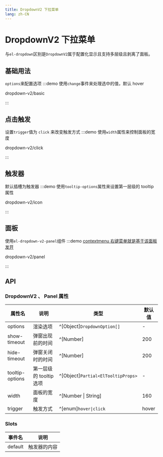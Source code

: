 ```yaml
---
title: DropdownV2 下拉菜单
lang: zh-CN
---
```


# DropdownV2 下拉菜单

与`el-dropdown`区别是`DropdownV2`属于配置化显示且支持多层级且剥离了面板。

## 基础用法

`options`来配置选项
:::demo 使用`change`事件来处理选中的值，默认 hover

dropdown-v2/basic

:::

## 点击触发

设置`trigger`值为 `click` 来改变触发方式
:::demo 使用`width`属性来控制面板的宽度

dropdown-v2/click

:::

## 触发器

默认插槽为触发器
:::demo 使用`tooltip-options`属性来设置第一层级的 tooltip 属性

dropdown-v2/icon

:::

## 面板

使用`el-dropdown-v2-panel`组件
:::demo [contextmenu 右键菜单就是基于该面板发开](/zh-CN/component/contextmenu)

dropdown-v2/panel

:::

## API

### DropdownV2 、 Panel 属性

| 属性名          | 说明                    | 类型                               | 默认值 |
| --------------- | ----------------------- | ---------------------------------- | ------ |
| options         | 渲染选项                | ^[Object]`DropdownOption[]`        | -      |
| show-timeout    | 弹窗出现前的时间        | ^[Number]                          | 200    |
| hide-timeout    | 弹窗关闭时的时间        | ^[Number]                          | 200    |
| tooltip-options | 第一层级的 tooltip 选项 | ^[Object]`Partial<ElTooltipProps>` | -      |
| width           | 面板的宽度              | ^[Number \| String]                | 160    |
| trigger         | 触发方式                | ^[enum]`hover\|click`              | hover  |

### Slots

| 事件名  | 说明         |
| ------- | ------------ |
| default | 触发器的内容 |
